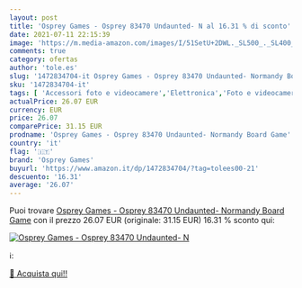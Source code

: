 ```yaml
---
layout: post
title: 'Osprey Games - Osprey 83470 Undaunted- N al 16.31 % di sconto'
date: 2021-07-11 22:15:39
image: 'https://m.media-amazon.com/images/I/51SetU+2DWL._SL500_._SL400_.jpg'
comments: true
category: ofertas
author: 'tole.es'
slug: '1472834704-it Osprey Games - Osprey 83470 Undaunted- Normandy Board Game'
sku: '1472834704-it'
tags: [ 'Accessori foto e videocamere','Elettronica','Foto e videocamere','Materiali per archiviazione e presentazione per foto','osprey games', ]
actualPrice: 26.07 EUR
currency: EUR
price: 26.07
comparePrice: 31.15 EUR
prodname: 'Osprey Games - Osprey 83470 Undaunted- Normandy Board Game'
country: 'it'
flag: '🇮🇹'
brand: 'Osprey Games'
buyurl: 'https://www.amazon.it/dp/1472834704/?tag=tolees00-21'
descuento: '16.31'
average: '26.07'
---
```


Puoi trovare [Osprey Games - Osprey 83470 Undaunted- Normandy Board Game](https://www.amazon.it/dp/1472834704/?tag=tolees00-21) con il prezzo 26.07 EUR (originale: 31.15 EUR) 16.31 % sconto qui:

[![Osprey Games - Osprey 83470 Undaunted- N](https://m.media-amazon.com/images/I/51SetU+2DWL._SL500_._SL400_.jpg)](https://www.amazon.it/dp/1472834704/?tag=tolees00-21)

ℹ️:


[🛒 Acquista qui!!](https://www.amazon.it/dp/1472834704/?tag=tolees00-21)
